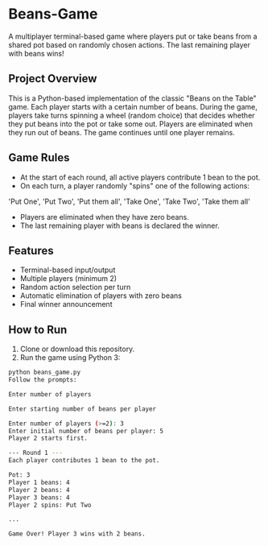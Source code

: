 # Beans-Game

A multiplayer terminal-based game where players put or take beans from a shared pot based on randomly chosen actions. The last remaining player with beans wins!

## Project Overview

This is a Python-based implementation of the classic "Beans on the Table" game. Each player starts with a certain number of beans. During the game, players take turns spinning a wheel (random choice) that decides whether they put beans into the pot or take some out. Players are eliminated when they run out of beans. The game continues until one player remains.

## Game Rules

- At the start of each round, all active players contribute 1 bean to the pot.
- On each turn, a player randomly "spins" one of the following actions:

'Put One', 'Put Two', 'Put them all',
'Take One', 'Take Two', 'Take them all'


- Players are eliminated when they have zero beans.
- The last remaining player with beans is declared the winner.

## Features

- Terminal-based input/output
- Multiple players (minimum 2)
- Random action selection per turn
- Automatic elimination of players with zero beans
- Final winner announcement

## How to Run

1. Clone or download this repository.
2. Run the game using Python 3:

```bash
python beans_game.py
Follow the prompts:

Enter number of players

Enter starting number of beans per player

Enter number of players (>=2): 3
Enter initial number of beans per player: 5
Player 2 starts first.

--- Round 1 ---
Each player contributes 1 bean to the pot.

Pot: 3
Player 1 beans: 4
Player 2 beans: 4
Player 3 beans: 4
Player 2 spins: Put Two

...

Game Over! Player 3 wins with 2 beans.


